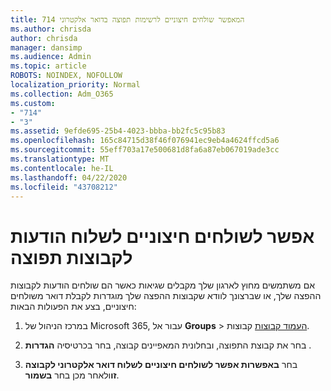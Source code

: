 ```yaml
---
title: 714 המאפשר שולחים חיצוניים לרשימות תפוצה בדואר אלקטרוני
ms.author: chrisda
author: chrisda
manager: dansimp
ms.audience: Admin
ms.topic: article
ROBOTS: NOINDEX, NOFOLLOW
localization_priority: Normal
ms.collection: Adm_O365
ms.custom:
- "714"
- "3"
ms.assetid: 9efde695-25b4-4023-bbba-bb2fc5c95b83
ms.openlocfilehash: 165c84715d38f46f076941ec9eb4a4624ffcd5a6
ms.sourcegitcommit: 55eff703a17e500681d8fa6a87eb067019ade3cc
ms.translationtype: MT
ms.contentlocale: he-IL
ms.lasthandoff: 04/22/2020
ms.locfileid: "43708212"
---
```

# <a name="allow-external-senders-to-send-messages-to-distribution-groups"></a>אפשר לשולחים חיצוניים לשלוח הודעות לקבוצות תפוצה

אם משתמשים מחוץ לארגון שלך מקבלים שגיאות כאשר הם שולחים הודעות לקבוצות ההפצה שלך, או שברצונך לוודא שקבוצות ההפצה שלך מוגדרות לקבלת דואר משולחים חיצוניים, בצע את הפעולות הבאות:

1. במרכז הניהול של Microsoft 365, עבור אל **Groups** > [העמוד קבוצות](https://portal.office.com/adminportal/home#/groups) קבוצות.  

2. בחר את קבוצת התפוצה, ובחלונית המאפיינים קבוצה, בחר בכרטיסיה **הגדרות** .

3. בחר **באפשרות אפשר לשולחים חיצוניים לשלוח דואר אלקטרוני לקבוצה זו**ולאחר מכן בחר **בשמור**.
